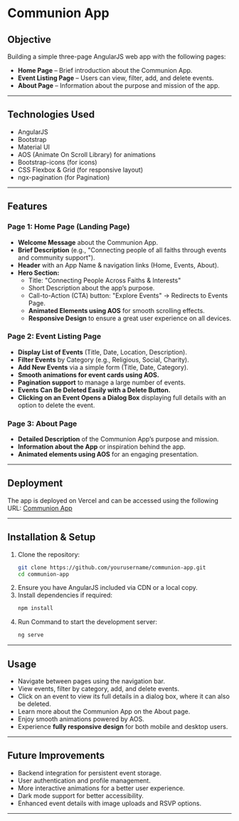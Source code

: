 # Communion App

## Objective

Building a simple three-page AngularJS web app with the following pages:

- **Home Page** – Brief introduction about the Communion App.
- **Event Listing Page** – Users can view, filter, add, and delete events.
- **About Page** – Information about the purpose and mission of the app.

---

## Technologies Used

- AngularJS
- Bootstrap
- Material UI
- AOS (Animate On Scroll Library) for animations
- Bootstrap-icons (for icons)
- CSS Flexbox & Grid (for responsive layout)
- ngx-pagination (for Pagination)

---

## Features

### Page 1: Home Page (Landing Page)

- **Welcome Message** about the Communion App.
- **Brief Description** (e.g., "Connecting people of all faiths through events and community support").
- **Header** with an App Name & navigation links (Home, Events, About).
- **Hero Section:**
  - Title: "Connecting People Across Faiths & Interests"
  - Short Description about the app’s purpose.
  - Call-to-Action (CTA) button: "Explore Events" → Redirects to Events Page.
  - **Animated Elements using AOS** for smooth scrolling effects.
  - **Responsive Design** to ensure a great user experience on all devices.

### Page 2: Event Listing Page

- **Display List of Events** (Title, Date, Location, Description).
- **Filter Events** by Category (e.g., Religious, Social, Charity).
- **Add New Events** via a simple form (Title, Date, Category).
- **Smooth animations for event cards using AOS.**
- **Pagination support** to manage a large number of events.
- **Events Can Be Deleted Easily with a Delete Button.**
- **Clicking on an Event Opens a Dialog Box** displaying full details with an option to delete the event.

### Page 3: About Page

- **Detailed Description** of the Communion App’s purpose and mission.
- **Information about the App** or inspiration behind the app.
- **Animated elements using AOS** for an engaging presentation.

---

## Deployment

The app is deployed on Vercel and can be accessed using the following URL:
[Communion App](https://communion-app-eta.vercel.app/)

---

## Installation & Setup

1. Clone the repository:
   ```bash
   git clone https://github.com/yourusername/communion-app.git
   cd communion-app
   ```
2. Ensure you have AngularJS included via CDN or a local copy.
3. Install dependencies if required:
   ```bash
   npm install
   ```
4. Run Command to start the development server:
   ```bash
   ng serve
   ```

---

## Usage

- Navigate between pages using the navigation bar.
- View events, filter by category, add, and delete events.
- Click on an event to view its full details in a dialog box, where it can also be deleted.
- Learn more about the Communion App on the About page.
- Enjoy smooth animations powered by AOS.
- Experience **fully responsive design** for both mobile and desktop users.

---

## Future Improvements

- Backend integration for persistent event storage.
- User authentication and profile management.
- More interactive animations for a better user experience.
- Dark mode support for better accessibility.
- Enhanced event details with image uploads and RSVP options.

---

